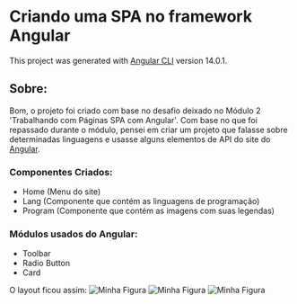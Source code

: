 # Criando uma SPA no framework Angular

This project was generated with [Angular CLI](https://github.com/angular/angular-cli) version 14.0.1.

## Sobre:
Bom, o projeto foi criado com base no desafio deixado no Módulo 2 'Trabalhando com Páginas SPA com Angular'. Com base no que foi repassado durante o módulo, pensei em criar um projeto que falasse sobre determinadas linguagens e usasse alguns elementos de API do site do <a href="https://material.angular.io/components/categories"> Angular</a>. 

### Componentes Criados:
- Home (Menu do site)
- Lang (Componente que contém as linguagens de programação)
- Program (Componente que contém as imagens com suas legendas)

### Módulos usados do Angular:
- Toolbar
- Radio Button
- Card

O layout ficou assim: 
<img src="./src/assets/img/foto1.png" alt="Minha Figura">
<img src="./src/assets/img/foto2.png" alt="Minha Figura">
<img src="./src/assets/img/foto3.png" alt="Minha Figura">
